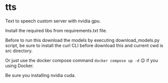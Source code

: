 # tts

Text to speech custom server with nvidia gpu.

Install the required libs from requirements.txt file. 

Before to run this download the models by executing download_models.py
script, be sure to install the curl CLI before download this and current
cwd is src directory.

Or just use the docker compose command `docker compose up -d` :wink: if you using Docker.

Be sure you installing nvidia cuda.
